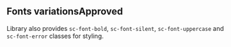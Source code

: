  <h2>Fonts variations<span class="status approved">Approved</span></h2>

Library also provides `sc-font-bold`, `sc-font-silent`, `sc-font-uppercase` and `sc-font-error` classes for styling.
